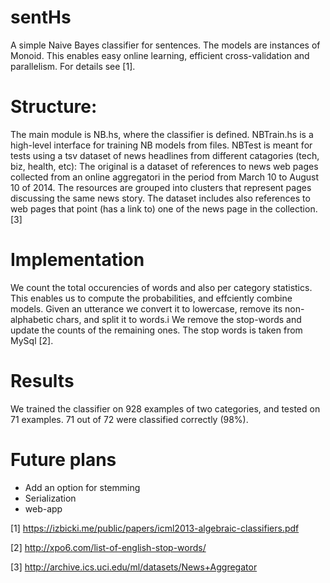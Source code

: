 # sentHs

A simple Naive Bayes classifier for sentences. The models are instances of Monoid.
This enables easy online learning, efficient cross-validation and parallelism.
For details see [1].

# Structure:

The main module is NB.hs, where the classifier is defined.
NBTrain.hs is a high-level interface for training NB models from files.
NBTest is meant for tests using a tsv dataset of news headlines from different catagories (tech, biz, health, etc):
The original is a dataset of references to news web pages collected from an online aggregatori
in the period from March 10 to August 10 of 2014. The resources are grouped into
clusters that represent pages discussing the same news story. The dataset includes
also references to web pages that point (has a link to) one of the news page in the collection. [3]

# Implementation
We count the total occurencies of words and also per category statistics. This enables us to compute
the probabilities, and effciently combine models. Given an utterance we convert it to lowercase,
remove its non-alphabetic chars, and split it to words.i
We remove the stop-words and update the counts of the remaining ones.
The stop words is taken from MySql [2].

# Results

We trained the classifier on 928 examples of two categories, and tested on 71 examples.
71 out of 72 were classified correctly (98%).

# Future plans

* Add an option for stemming
* Serialization
* web-app

[1] https://izbicki.me/public/papers/icml2013-algebraic-classifiers.pdf

[2] http://xpo6.com/list-of-english-stop-words/

[3] http://archive.ics.uci.edu/ml/datasets/News+Aggregator



